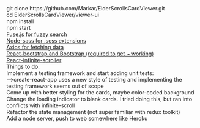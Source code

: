 <div> git clone https://github.com/Markar/ElderScrollsCardViewer.git </div>
<div> cd ElderScrollsCardViewer/viewer-ui </div>
<div> npm install </div>
<div> npm start </div>

<div> 
  <a href="https://fusejs.io/">
    Fuse.js for fuzzy search
  </a>
</div>

<div> 
  <a href="https://github.com/sass/node-sass">
    Node-sass for .scss extensions
  </a>
</div>

<div> 
  <a href="https://github.com/axios/axios">
    Axios for fetching data
  </a>
</div>

<div> 
  <a href="https://react-bootstrap.github.io/components/navbar/">
    React-bootstrap and Bootstrap (required to get ~ working)
  </a>
</div>

<div> 
  <a href="https://www.npmjs.com/package/react-infinite-scroller">
    React-infinite-scroller
  </a>
</div>


<div> Things to do: </div>
<div> Implement a testing framework and start adding unit tests:
  <div>-->create-react-app uses a new style of testing and implementing the testing framework seems out of scope </div>  
</div>
<div> Come up with better styling for the cards, maybe color-coded background </div>
<div> Change the loading indicator to blank cards. I tried doing this, but ran into conflicts with infinite-scroll </div>
<div> Refactor the state management (not super familiar with redux toolkit) </div>
<div> Add a node server, push to web somewhere like Heroku</div>

